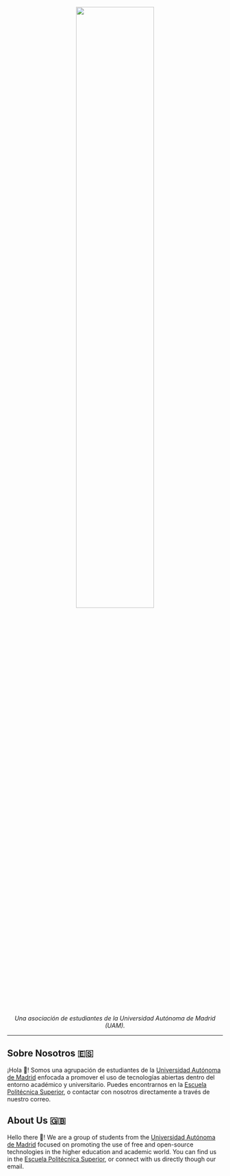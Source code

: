 <p align="center">
    <img src="https://lima-uam.github.io/assets/logo.svg" width="60%"/>
</p>

<p align="center">
    <em>
        Una asociación de estudiantes de la Universidad Autónoma de Madrid (UAM).
    </em>
</p>

---

## Sobre Nosotros 🇪🇸

¡Hola 👋! Somos una agrupación de estudiantes de la [Universidad Autónoma de Madrid](https://www.uam.es) enfocada a promover el uso de tecnologías abiertas dentro del entorno académico y universitario.
Puedes encontrarnos en la [Escuela Politécnica Superior](https://www.uam.es/EPS/Home.htm), o contactar con nosotros directamente a través de nuestro correo.

## About Us 🇬🇧

Hello there 👋! We are a group of students from the [Universidad Autónoma de Madrid](https://www.uam.es/uam/en/inicio) focused on promoting the use of free and open-source technologies in the higher education and academic world.
You can find us in the [Escuela Politécnica Superior](https://www.uam.es/EPS/Home.htm?language=en), or connect with us directly though our email.
